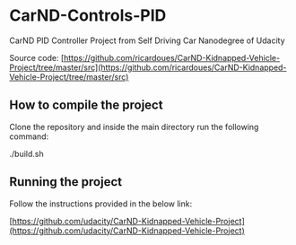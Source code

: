 # CarND-Controls-PID
CarND PID Controller Project from Self Driving Car Nanodegree of Udacity 

Source code: [https://github.com/ricardoues/CarND-Kidnapped-Vehicle-Project/tree/master/src](https://github.com/ricardoues/CarND-Kidnapped-Vehicle-Project/tree/master/src)

## How to compile the project
Clone the repository and inside the main directory run the following command:

./build.sh 

## Running the project 
Follow the instructions provided in the below link: 

[https://github.com/udacity/CarND-Kidnapped-Vehicle-Project](https://github.com/udacity/CarND-Kidnapped-Vehicle-Project)



